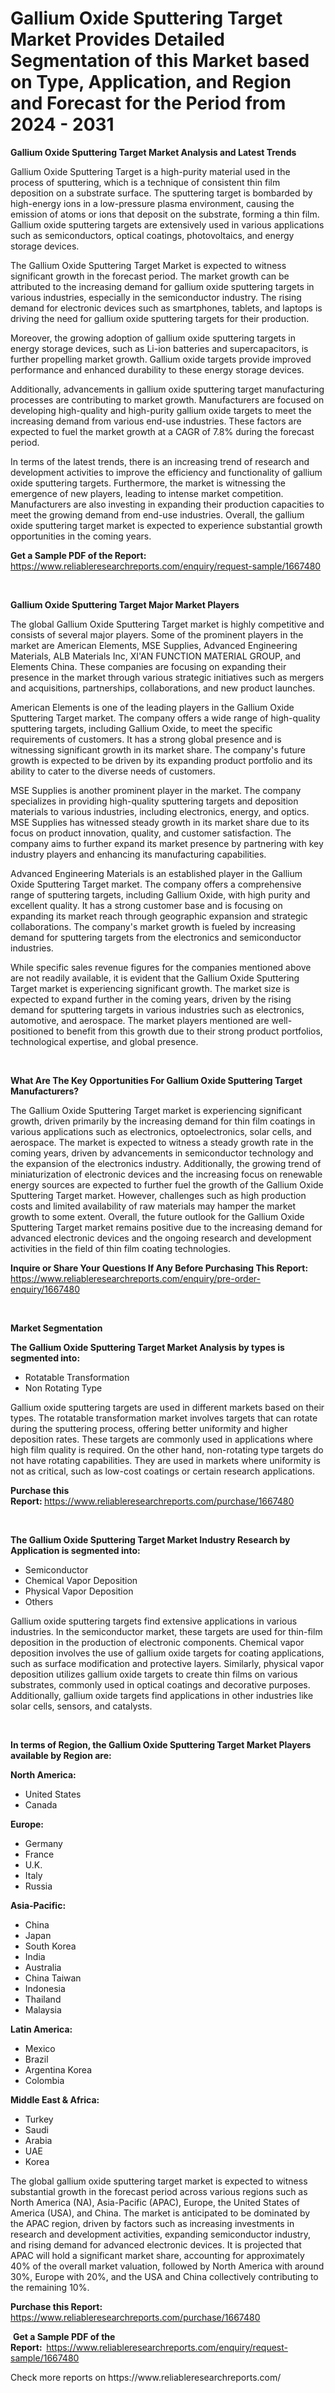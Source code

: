 <p><h1>Gallium Oxide Sputtering Target Market Provides Detailed Segmentation of this Market based on Type, Application, and Region and Forecast for the Period from 2024 - 2031</h1></p><p><strong>Gallium Oxide Sputtering Target Market Analysis and Latest Trends</strong></p>
<p><p>Gallium Oxide Sputtering Target is a high-purity material used in the process of sputtering, which is a technique of consistent thin film deposition on a substrate surface. The sputtering target is bombarded by high-energy ions in a low-pressure plasma environment, causing the emission of atoms or ions that deposit on the substrate, forming a thin film. Gallium oxide sputtering targets are extensively used in various applications such as semiconductors, optical coatings, photovoltaics, and energy storage devices.</p><p>The Gallium Oxide Sputtering Target Market is expected to witness significant growth in the forecast period. The market growth can be attributed to the increasing demand for gallium oxide sputtering targets in various industries, especially in the semiconductor industry. The rising demand for electronic devices such as smartphones, tablets, and laptops is driving the need for gallium oxide sputtering targets for their production.</p><p>Moreover, the growing adoption of gallium oxide sputtering targets in energy storage devices, such as Li-ion batteries and supercapacitors, is further propelling market growth. Gallium oxide targets provide improved performance and enhanced durability to these energy storage devices.</p><p>Additionally, advancements in gallium oxide sputtering target manufacturing processes are contributing to market growth. Manufacturers are focused on developing high-quality and high-purity gallium oxide targets to meet the increasing demand from various end-use industries. These factors are expected to fuel the market growth at a CAGR of 7.8% during the forecast period.</p><p>In terms of the latest trends, there is an increasing trend of research and development activities to improve the efficiency and functionality of gallium oxide sputtering targets. Furthermore, the market is witnessing the emergence of new players, leading to intense market competition. Manufacturers are also investing in expanding their production capacities to meet the growing demand from end-use industries. Overall, the gallium oxide sputtering target market is expected to experience substantial growth opportunities in the coming years.</p></p>
<p><strong>Get a Sample PDF of the Report:&nbsp;</strong> <a href="https://www.reliableresearchreports.com/enquiry/request-sample/1667480">https://www.reliableresearchreports.com/enquiry/request-sample/1667480</a></p>
<p>&nbsp;</p>
<p><strong>Gallium Oxide Sputtering Target Major Market Players</strong></p>
<p><p>The global Gallium Oxide Sputtering Target market is highly competitive and consists of several major players. Some of the prominent players in the market are American Elements, MSE Supplies, Advanced Engineering Materials, ALB Materials Inc, XI'AN FUNCTION MATERIAL GROUP, and Elements China. These companies are focusing on expanding their presence in the market through various strategic initiatives such as mergers and acquisitions, partnerships, collaborations, and new product launches.</p><p>American Elements is one of the leading players in the Gallium Oxide Sputtering Target market. The company offers a wide range of high-quality sputtering targets, including Gallium Oxide, to meet the specific requirements of customers. It has a strong global presence and is witnessing significant growth in its market share. The company's future growth is expected to be driven by its expanding product portfolio and its ability to cater to the diverse needs of customers.</p><p>MSE Supplies is another prominent player in the market. The company specializes in providing high-quality sputtering targets and deposition materials to various industries, including electronics, energy, and optics. MSE Supplies has witnessed steady growth in its market share due to its focus on product innovation, quality, and customer satisfaction. The company aims to further expand its market presence by partnering with key industry players and enhancing its manufacturing capabilities.</p><p>Advanced Engineering Materials is an established player in the Gallium Oxide Sputtering Target market. The company offers a comprehensive range of sputtering targets, including Gallium Oxide, with high purity and excellent quality. It has a strong customer base and is focusing on expanding its market reach through geographic expansion and strategic collaborations. The company's market growth is fueled by increasing demand for sputtering targets from the electronics and semiconductor industries.</p><p>While specific sales revenue figures for the companies mentioned above are not readily available, it is evident that the Gallium Oxide Sputtering Target market is experiencing significant growth. The market size is expected to expand further in the coming years, driven by the rising demand for sputtering targets in various industries such as electronics, automotive, and aerospace. The market players mentioned are well-positioned to benefit from this growth due to their strong product portfolios, technological expertise, and global presence.</p></p>
<p>&nbsp;</p>
<p><strong>What Are The Key Opportunities For Gallium Oxide Sputtering Target Manufacturers?</strong></p>
<p><p>The Gallium Oxide Sputtering Target market is experiencing significant growth, driven primarily by the increasing demand for thin film coatings in various applications such as electronics, optoelectronics, solar cells, and aerospace. The market is expected to witness a steady growth rate in the coming years, driven by advancements in semiconductor technology and the expansion of the electronics industry. Additionally, the growing trend of miniaturization of electronic devices and the increasing focus on renewable energy sources are expected to further fuel the growth of the Gallium Oxide Sputtering Target market. However, challenges such as high production costs and limited availability of raw materials may hamper the market growth to some extent. Overall, the future outlook for the Gallium Oxide Sputtering Target market remains positive due to the increasing demand for advanced electronic devices and the ongoing research and development activities in the field of thin film coating technologies.</p></p>
<p><strong>Inquire or Share Your Questions If Any Before Purchasing This Report:</strong> <a href="https://www.reliableresearchreports.com/enquiry/pre-order-enquiry/1667480">https://www.reliableresearchreports.com/enquiry/pre-order-enquiry/1667480</a></p>
<p>&nbsp;</p>
<p><strong>Market Segmentation</strong></p>
<p><strong>The Gallium Oxide Sputtering Target Market Analysis by types is segmented into:</strong></p>
<p><ul><li>Rotatable Transformation</li><li>Non Rotating Type</li></ul></p>
<p><p>Gallium oxide sputtering targets are used in different markets based on their types. The rotatable transformation market involves targets that can rotate during the sputtering process, offering better uniformity and higher deposition rates. These targets are commonly used in applications where high film quality is required. On the other hand, non-rotating type targets do not have rotating capabilities. They are used in markets where uniformity is not as critical, such as low-cost coatings or certain research applications.</p></p>
<p><strong>Purchase this Report:&nbsp;</strong><a href="https://www.reliableresearchreports.com/purchase/1667480">https://www.reliableresearchreports.com/purchase/1667480</a></p>
<p>&nbsp;</p>
<p><strong>The Gallium Oxide Sputtering Target Market Industry Research by Application is segmented into:</strong></p>
<p><ul><li>Semiconductor</li><li>Chemical Vapor Deposition</li><li>Physical Vapor Deposition</li><li>Others</li></ul></p>
<p><p>Gallium oxide sputtering targets find extensive applications in various industries. In the semiconductor market, these targets are used for thin-film deposition in the production of electronic components. Chemical vapor deposition involves the use of gallium oxide targets for coating applications, such as surface modification and protective layers. Similarly, physical vapor deposition utilizes gallium oxide targets to create thin films on various substrates, commonly used in optical coatings and decorative purposes. Additionally, gallium oxide targets find applications in other industries like solar cells, sensors, and catalysts.</p></p>
<p>&nbsp;</p>
<p><strong>In terms of Region, the Gallium Oxide Sputtering Target Market Players available by Region are:</strong></p>
<p>
    <p> <strong> North America: </strong>
        <ul>
            <li>United States</li>
            <li>Canada</li>
        </ul>
        </p> 
    <p> <strong> Europe: </strong>
        <ul>
            <li>Germany</li>
            <li>France</li>
            <li>U.K.</li>
            <li>Italy</li>
            <li>Russia</li>
        </ul>
        </p> 
    <p> <strong> Asia-Pacific: </strong>
        <ul>
            <li>China</li>
            <li>Japan</li>
            <li>South Korea</li>
            <li>India</li>
            <li>Australia</li>
            <li>China Taiwan</li>
            <li>Indonesia</li>
            <li>Thailand</li>
            <li>Malaysia</li>
        </ul>
        </p> 
    <p> <strong> Latin America: </strong>
        <ul>
            <li>Mexico</li>
            <li>Brazil</li>
            <li>Argentina Korea</li>
            <li>Colombia</li>
        </ul>
        </p> 
    <p> <strong> Middle East & Africa: </strong>
        <ul>
            <li>Turkey</li>
            <li>Saudi</li>
            <li>Arabia</li>
            <li>UAE</li>
            <li>Korea</li>
        </ul>
    </p>
    </p>
<p><p>The global gallium oxide sputtering target market is expected to witness substantial growth in the forecast period across various regions such as North America (NA), Asia-Pacific (APAC), Europe, the United States of America (USA), and China. The market is anticipated to be dominated by the APAC region, driven by factors such as increasing investments in research and development activities, expanding semiconductor industry, and rising demand for advanced electronic devices. It is projected that APAC will hold a significant market share, accounting for approximately 40% of the overall market valuation, followed by North America with around 30%, Europe with 20%, and the USA and China collectively contributing to the remaining 10%.</p></p>
<p><strong>Purchase this Report: </strong><a href="https://www.reliableresearchreports.com/purchase/1667480">https://www.reliableresearchreports.com/purchase/1667480</a></p>
<p>&nbsp;<strong>Get a Sample PDF of the Report:&nbsp;&nbsp;</strong><a href="https://www.reliableresearchreports.com/enquiry/request-sample/1667480">https://www.reliableresearchreports.com/enquiry/request-sample/1667480</a></p>
<p><strong></strong></p>
<p>Check more reports on https://www.reliableresearchreports.com/</p>